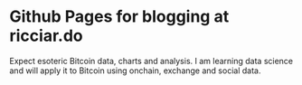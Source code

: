 # Github Pages for blogging at ricciar.do
Expect esoteric Bitcoin data, charts and analysis. I am learning data science and will apply it to Bitcoin using onchain, exchange and social data.
